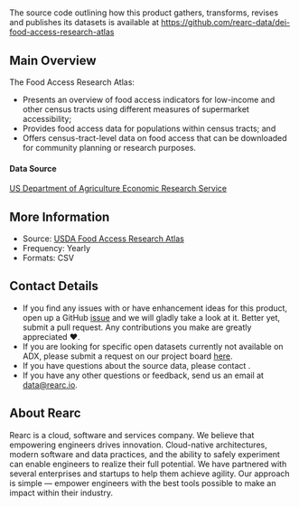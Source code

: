 # 

The source code outlining how this product gathers, transforms, revises and publishes its datasets is available at https://github.com/rearc-data/dei-food-access-research-atlas

## Main Overview
The Food Access Research Atlas:

- Presents an overview of food access indicators for low-income and other census tracts using different measures of supermarket accessibility;
- Provides food access data for populations within census tracts; and
- Offers census-tract-level data on food access that can be downloaded for community planning or research purposes.


#### Data Source
[US Department of Agriculture Economic Research Service](https://www.ers.usda.gov/) 

## More Information
- Source: [USDA Food Access Research Atlas](https://www.ers.usda.gov/data-products/food-access-research-atlas/) 
- Frequency: Yearly
- Formats: CSV

## Contact Details
- If you find any issues with or have enhancement ideas for this product, open up a GitHub [issue](https://github.com/rearc-data/dei-food-access-research-atlas/issues) and we will gladly take a look at it. Better yet, submit a pull request. Any contributions you make are greatly appreciated :heart:.
- If you are looking for specific open datasets currently not available on ADX, please submit a request on our project board [here](https://github.com/orgs/rearc-data/projects/1).
- If you have questions about the source data, please contact .
- If you have any other questions or feedback, send us an email at data@rearc.io.

## About Rearc
Rearc is a cloud, software and services company. We believe that empowering engineers drives innovation. Cloud-native architectures, modern software and data practices, and the ability to safely experiment can enable engineers to realize their full potential. We have partnered with several enterprises and startups to help them achieve agility. Our approach is simple — empower engineers with the best tools possible to make an impact within their industry.

